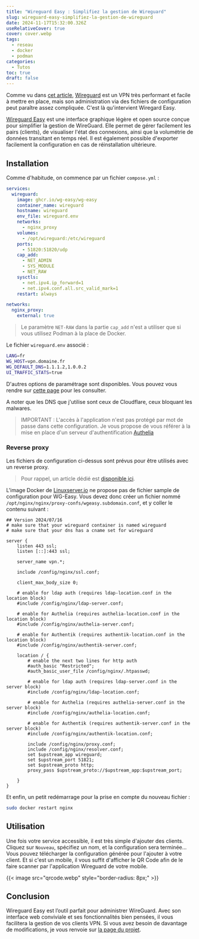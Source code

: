 ```yaml
---
title: "Wireguard Easy : Simplifiez la gestion de Wireguard"
slug: wireguard-easy-simplifiez-la-gestion-de-wireguard
date: 2024-11-17T15:32:00.326Z
useRelativeCover: true
cover: cover.webp
tags:
  - reseau
  - docker
  - podman
categories:
  - Tutos
toc: true
draft: false
---
```


Comme vu dans [cet article](/posts/mise-en-place-dun-vpn-avec-wireguard/), [Wireguard](https://www.wireguard.com/) est un VPN très performant et facile à mettre en place, mais son administration via des fichiers de configuration peut paraître assez compliquée. C'est là qu'intervient Wiregard Easy.

[Wireguard Easy](https://github.com/wg-easy/wg-easy) est une interface graphique légère et open source conçue pour simplifier la gestion de WireGuard. Elle permet de gérer facilement les pairs (clients), de visualiser l'état des connexions, ainsi que la volumétrie de données transitant en temps réel. Il est également possible d'exporter facilement la configuration en cas de réinstallation ultérieure.

## Installation

Comme d'habitude, on commence par un fichier `compose.yml` :

```yml
services:
  wireguard:
    image: ghcr.io/wg-easy/wg-easy
    container_name: wireguard
    hostname: wireguard
    env_file: wireguard.env
    networks:
      - nginx_proxy
    volumes:
      - /opt/wireguard:/etc/wireguard
    ports:
      - 51820:51820/udp
    cap_add:
      - NET_ADMIN
      - SYS_MODULE
      - NET_RAW
    sysctls:
      - net.ipv4.ip_forward=1
      - net.ipv4.conf.all.src_valid_mark=1
    restart: always

networks:
  nginx_proxy:
    external: true
```

> Le paramètre `NET-RAW` dans la partie `cap_add` n'est a utiliser que si vous utilisez Podman à la place de Docker.

Le fichier `wireguard.env` associé :

```bash
LANG=fr
WG_HOST=vpn.domaine.fr
WG_DEFAULT_DNS=1.1.1.2,1.0.0.2
UI_TRAFFIC_STATS=true
```

D'autres options de paramétrage sont disponibles. Vous pouvez vous rendre sur [cette page](https://github.com/wg-easy/wg-easy) pour les consulter.

A noter que les DNS que j'utilise sont ceux de Cloudflare, ceux bloquant les malwares.

> IMPORTANT : L'accès à l'application n'est pas protégé par mot de passe dans cette configuration. Je vous propose de vous référer à la mise en place d'un serveur d'authentification [Authelia](/authelia-serveur-dauthentification-open-source/)

### Reverse proxy

Les fichiers de configuration ci-dessus sont prévus pour être utilisés avec un reverse proxy.

> Pour rappel, un article dédié est [disponible ici](/posts/reverse-proxy-nginx/).

L'image Docker de [Linuxserver.io](https://docs.linuxserver.io/general/swag/) ne propose pas de fichier sample de configuration pour WG-Easy. Vous devez donc créer un fichier nommé `/opt/nginx/nginx/proxy-confs/wgeasy.subdomain.conf`, et y coller le contenu suivant : 

```nginx
## Version 2024/07/16
# make sure that your wireguard container is named wireguard
# make sure that your dns has a cname set for wireguard

server {
    listen 443 ssl;
    listen [::]:443 ssl;

    server_name vpn.*;

    include /config/nginx/ssl.conf;

    client_max_body_size 0;

    # enable for ldap auth (requires ldap-location.conf in the location block)
    #include /config/nginx/ldap-server.conf;

    # enable for Authelia (requires authelia-location.conf in the location block)
    #include /config/nginx/authelia-server.conf;

    # enable for Authentik (requires authentik-location.conf in the location block)
    #include /config/nginx/authentik-server.conf;

    location / {
        # enable the next two lines for http auth
        #auth_basic "Restricted";
        #auth_basic_user_file /config/nginx/.htpasswd;

        # enable for ldap auth (requires ldap-server.conf in the server block)
        #include /config/nginx/ldap-location.conf;

        # enable for Authelia (requires authelia-server.conf in the server block)
        #include /config/nginx/authelia-location.conf;

        # enable for Authentik (requires authentik-server.conf in the server block)
        #include /config/nginx/authentik-location.conf;

        include /config/nginx/proxy.conf;
        include /config/nginx/resolver.conf;
        set $upstream_app wireguard;
        set $upstream_port 51821;
        set $upstream_proto http;
        proxy_pass $upstream_proto://$upstream_app:$upstream_port;

    }
}
```


Et enfin, un petit redémarrage pour la prise en compte du nouveau fichier :

```bash
sudo docker restart nginx
```

## Utilisation

Une fois votre service accessible, il est très simple d'ajouter des clients. Cliquez sur `Nouveau`, spécifiez un nom, et la configuration sera terminée... Vous pouvez télécharger la configuration générée pour l'ajouter à votre client. Et si c'est un mobile, il vous suffit d'afficher le QR Code afin de le faire scanner par l'application Wireguard de votre mobile.

{{< image src="qrcode.webp" style="border-radius: 8px;" >}}

## Conclusion

Wireguard Easy est l’outil parfait pour administrer WireGuard. Avec son interface web conviviale et ses fonctionnalités bien pensées, il vous facilitera la gestion de vos clients VPN. Si vous avez besoin de davantage de modifications, je vous renvoie sur [la page du projet](https://github.com/wg-easy/wg-easy).
